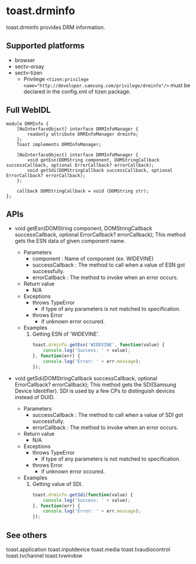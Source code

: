 # toast.drminfo
toast.drminfo provides DRM information.

## Supported platforms
* browser
* sectv-orsay
* sectv-tizen
    - Privilege `<tizen:privilege name="http://developer.samsung.com/privilege/drminfo"/>` must be declared in the config.xml of tizen package.

## Full WebIDL
```widl
module DRMInfo {
    [NoInterfaceObject] interface DRMInfoManager {
        readonly attribute DRMInfoManager drminfo;
    };
    Toast implements DRMInfoManager;

    [NoInterfaceObject] interface DRMInfoManager {
        void getEsn(DOMString component, DOMStringCallback successCallback, optional ErrorCallback? errorCallback);
        void getSdi(DOMStringCallback successCallback, optional ErrorCallback? errorCallback);
    };

    callback DOMStringCallback = void (DOMString str);
};
```

## APIs
* void getEsn(DOMString component, DOMStringCallback successCallback, optional ErrorCallback? errorCallback);
This method gets the ESN data of given component name.
	* Parameters
        - component : Name of component (ex. WIDEVINE)
        - successCallback : The method to call when a value of ESN got successfully.
        - errorCallback : The method to invoke when an error occurs.
	* Return value
	    - N/A
	* Exceptions
		* throws TypeError
		    * if type of any parameters is not matched to specification.
		* throws Error
		    * if unknown error occured.
	* Examples
		1. Getting ESN of 'WIDEVINE'.
			```javascript
			toast.drminfo.getEsn('WIDEVINE', function(value) {
	            console.log('Success: ' + value);
            }, function(err) {
	            console.log('Error: ' + err.message);
            });
			```
			
* void getSdi(DOMStringCallback successCallback, optional ErrorCallback? errorCallback);
This method gets the SDI(Samsung Device Identifier). SDI is used by a few CPs to distinguish devices instead of DUID.
	* Parameters
        - successCallback : The method to call when a value of SDI got successfully.
        - errorCallback : The method to invoke when an error occurs.
	* Return value
	    - N/A
	* Exceptions
		* throws TypeError
		    * if type of any parameters is not matched to specification.
		* throws Error
		    * if unknown error occured.
	* Examples
		1. Getting value of SDI.
			```javascript
            toast.drminfo.getSdi(function(value) {
                console.log('Success: ' + value);
            }, function(err) {
                console.log('Error: ' + err.message);
            });
			```

## See others
toast.application
toast.inputdevice
toast.media
toast.tvaudiocontrol
toast.tvchannel
toast.tvwindow
